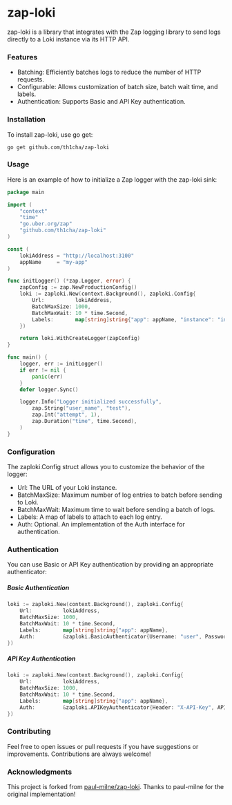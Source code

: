 # zap-loki
zap-loki is a library that integrates with the Zap logging library to send logs directly to a Loki instance via its HTTP API.

### Features
- Batching: Efficiently batches logs to reduce the number of HTTP requests.
- Configurable: Allows customization of batch size, batch wait time, and labels.
- Authentication: Supports Basic and API Key authentication.

### Installation
To install zap-loki, use go get:
```
go get github.com/th1cha/zap-loki
```

### Usage
Here is an example of how to initialize a Zap logger with the zap-loki sink:

```go
package main

import (
	"context"
	"time"
	"go.uber.org/zap"
	"github.com/th1cha/zap-loki"
)

const (
	lokiAddress = "http://localhost:3100"
	appName     = "my-app"
)

func initLogger() (*zap.Logger, error) {
	zapConfig := zap.NewProductionConfig()
	loki := zaploki.New(context.Background(), zaploki.Config{
		Url:          lokiAddress,
		BatchMaxSize: 1000,
		BatchMaxWait: 10 * time.Second,
		Labels:       map[string]string{"app": appName, "instance": "instance-1"},
	})

	return loki.WithCreateLogger(zapConfig)
}

func main() {
	logger, err := initLogger()
	if err != nil {
		panic(err)
	}
	defer logger.Sync()

	logger.Info("Logger initialized successfully",
		zap.String("user_name", "test"),
		zap.Int("attempt", 1),
		zap.Duration("time", time.Second),
	)
}
```

### Configuration
The zaploki.Config struct allows you to customize the behavior of the logger:

- Url: The URL of your Loki instance.
- BatchMaxSize: Maximum number of log entries to batch before sending to Loki.
- BatchMaxWait: Maximum time to wait before sending a batch of logs.
- Labels: A map of labels to attach to each log entry.
- Auth: Optional. An implementation of the Auth interface for authentication.

### Authentication
You can use Basic or API Key authentication by providing an appropriate authenticator:

##### Basic Authentication

```go
loki := zaploki.New(context.Background(), zaploki.Config{
	Url:          lokiAddress,
	BatchMaxSize: 1000,
	BatchMaxWait: 10 * time.Second,
	Labels:       map[string]string{"app": appName},
	Auth:         &zaploki.BasicAuthenticator{Username: "user", Password: "password"},
})
```

##### API Key Authentication

```go
loki := zaploki.New(context.Background(), zaploki.Config{
	Url:          lokiAddress,
	BatchMaxSize: 1000,
	BatchMaxWait: 10 * time.Second,
	Labels:       map[string]string{"app": appName},
	Auth:         &zaploki.APIKeyAuthenticator{Header: "X-API-Key", APIKey: "my-api-key"},
})
```

### Contributing
Feel free to open issues or pull requests if you have suggestions or improvements. Contributions are always welcome!

### Acknowledgments
This project is forked from [paul-milne/zap-loki](https://github.com/paul-milne/zap-loki). Thanks to paul-milne for the original implementation!